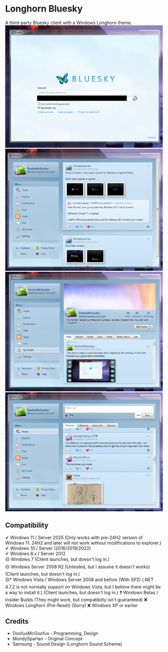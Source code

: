 # Longhorn Bluesky
A third-party Bluesky client with a Windows Longhorn theme.  
    ![A Bluesky client with a skeuomorphic design reminiscent of Windows Longhorn. The login screen is being shown.](tease1.png)
    ![The same client, but now logged in. A post by MondySpartan is open saying "Based on these...I also made variants for Windows Longhorn/Vista!". Attached are boot-screen concepts for pre-reset Windows Longhorn.](tease2.png)
    ![My profile is open.](tease3.png)
    ![The home page of the client. There is a section with four tabs. The first tab, titled "Discover," is selected. Above it is a box for posting, with the default text "Whats Up?".](tease4.png)
## Compatibility
✔ Windows 11 / Server 2025 (Only works with pre-24H2 version of Windows 11. 24H2 and later will not work without modifications to explorer.)  
✔ Windows 10 / Server (2016/2019/2022)  
✔ Windows 8.x / Server 2012  
🟡 Windows 7 (Client launches, but doesn't log in.)  
🟡 Windows Server 2008 R2 (Untested, but I assume it doesn't works) (Client launches, but doesn't log in.)  
🟡* Windows Vista / Windows Server 2008 and before (With SP2) (.NET 4.7.2 is not normally support on Windows Vista, but I believe there might be a way to install it.) (Client launches, but doesn't log in.)
❓ Windows Betas / Insider Builds (They might work, but compatibilty isn't guaranteed)
❌ Windows Longhorn (Pre-Reset) (Sorry)
❌ Windows XP or earlier

## Credits
- DoofusMcGoofus - Programming, Design  
- MondySpartan - Original Concept  
- Samsung - Sound Design (Longhorn Sound Scheme)  

